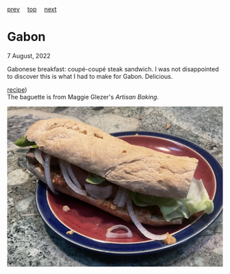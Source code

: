 [prev](../f/france.md)&emsp;
[top](../index.md)&emsp;
[next](gambia.md)
# Gabon
7 August, 2022


Gabonese breakfast: coupe&#769;-coupe&#769; steak sandwich. I was not
disappointed to discover this is what I had to make for
Gabon. Delicious.

[recipe](https://www.oneworldwhisk.com/post/gabon-coup%C3%A9-coup%C3%A9-steak-sandwich-with-spicy-peanut-sauce-and-cucumber-salad))<br>
The baguette is from Maggie Glezer's _Artisan Baking_.

![breakfast](images/gabon.jpeg)

